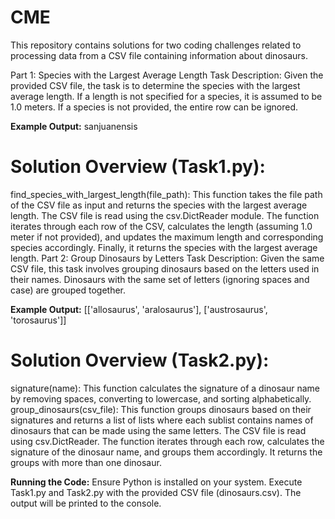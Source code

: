 # CME

This repository contains solutions for two coding challenges related to processing data from a CSV file containing information about dinosaurs.

Part 1: Species with the Largest Average Length
Task Description:
Given the provided CSV file, the task is to determine the species with the largest average length. If a length is not specified for a species, it is assumed to be 1.0 meters. If a species is not provided, the entire row can be ignored.

**Example Output:**
sanjuanensis


# Solution Overview (Task1.py):

find_species_with_largest_length(file_path): This function takes the file path of the CSV file as input and returns the species with the largest average length.
The CSV file is read using the csv.DictReader module.
The function iterates through each row of the CSV, calculates the length (assuming 1.0 meter if not provided), and updates the maximum length and corresponding species accordingly.
Finally, it returns the species with the largest average length.
Part 2: Group Dinosaurs by Letters
Task Description:
Given the same CSV file, this task involves grouping dinosaurs based on the letters used in their names. Dinosaurs with the same set of letters (ignoring spaces and case) are grouped together.

**Example Output:**
[['allosaurus', 'aralosaurus'], ['austrosaurus', 'torosaurus']]

# Solution Overview (Task2.py):

signature(name): This function calculates the signature of a dinosaur name by removing spaces, converting to lowercase, and sorting alphabetically.
group_dinosaurs(csv_file): This function groups dinosaurs based on their signatures and returns a list of lists where each sublist contains names of dinosaurs that can be made using the same letters.
The CSV file is read using csv.DictReader.
The function iterates through each row, calculates the signature of the dinosaur name, and groups them accordingly.
It returns the groups with more than one dinosaur.

**Running the Code:**
Ensure Python is installed on your system.
Execute Task1.py and Task2.py with the provided CSV file (dinosaurs.csv).
The output will be printed to the console.
